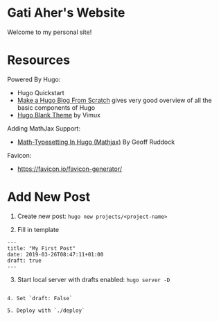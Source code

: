 # Gati Aher's Website

Welcome to my personal site!

# Resources

Powered By Hugo:

* Hugo Quickstart
* [Make a Hugo Blog From Scratch](https://zwbetz.com/make-a-hugo-blog-from-scratch/) gives very good overview of all the basic components of Hugo
* [Hugo Blank Theme](https://themes.gohugo.io/blank/) by Vimux

Adding MathJax Support:

* [Math-Typesetting In Hugo (Mathjax)](https://geoffruddock.com/math-typesetting-in-hugo/) By Geoff Ruddock

Favicon:
* https://favicon.io/favicon-generator/

# Add New Post

1. Create new post: `hugo new projects/<project-name>`

2. Fill in template

```
---
title: "My First Post"
date: 2019-03-26T08:47:11+01:00
draft: true
---
```

3. Start local server with drafts enabled: `hugo server -D`
```

4. Set `draft: False`

5. Deploy with `./deploy`